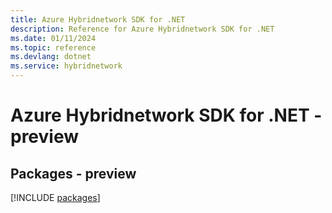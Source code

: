 ```yaml
---
title: Azure Hybridnetwork SDK for .NET
description: Reference for Azure Hybridnetwork SDK for .NET
ms.date: 01/11/2024
ms.topic: reference
ms.devlang: dotnet
ms.service: hybridnetwork
---
```

# Azure Hybridnetwork SDK for .NET - preview
## Packages - preview
[!INCLUDE [packages](hybridnetwork-index.md)]